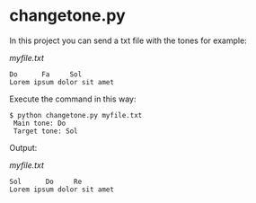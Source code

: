 # changetone.py

In this project you can send a txt file with the tones for example:

_myfile.txt_
```
Do      Fa     Sol
Lorem ipsum dolor sit amet
``` 

Execute the command in this way:
```
$ python changetone.py myfile.txt
 Main tone: Do
 Target tone: Sol 
```

Output:

_myfile.txt_
```
Sol      Do     Re
Lorem ipsum dolor sit amet
``` 
